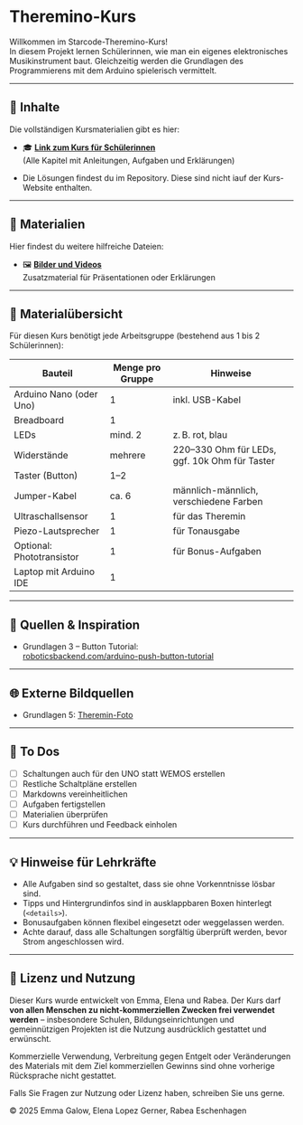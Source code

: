 # Theremino-Kurs

Willkommen im Starcode-Theremino-Kurs!  
In diesem Projekt lernen Schülerinnen, wie man ein eigenes elektronisches Musikinstrument baut. Gleichzeitig werden die Grundlagen des Programmierens mit dem Arduino spielerisch vermittelt.

---

## 📝 Inhalte

Die vollständigen Kursmaterialien gibt es hier:

- 🎓 **[Link zum Kurs für Schülerinnen](https://eg-lab.github.io/ThereminoKurs)**  
  (Alle Kapitel mit Anleitungen, Aufgaben und Erklärungen)

- Die Lösungen findest du im Repository. Diese sind nicht iauf der Kurs-Website enthalten.

---

## 📂 Materialien

Hier findest du weitere hilfreiche Dateien:

- 🖼️ **[Bilder und Videos](https://adobe.ly/402SNEn)**  
  Zusatzmaterial für Präsentationen oder Erklärungen

---

## 🧰 Materialübersicht

Für diesen Kurs benötigt jede Arbeitsgruppe (bestehend aus 1 bis 2 Schülerinnen):

| Bauteil                   | Menge pro Gruppe | Hinweise                                      |
|---------------------------|------------------|-----------------------------------------------|
| Arduino Nano (oder Uno)   | 1                | inkl. USB-Kabel                               |
| Breadboard                | 1                |                                               |
| LEDs                      | mind. 2          | z. B. rot, blau                               |
| Widerstände               | mehrere          | 220–330 Ohm für LEDs, ggf. 10k Ohm für Taster |
| Taster (Button)           | 1–2              |                                               |
| Jumper-Kabel              | ca. 6            | männlich-männlich, verschiedene Farben        |
| Ultraschallsensor         | 1                | für das Theremin                              |
| Piezo-Lautsprecher        | 1                | für Tonausgabe                                |
| Optional: Phototransistor | 1                | für Bonus-Aufgaben                            |
| Laptop mit Arduino IDE    | 1                |                                               |

---

## 🔗 Quellen & Inspiration

- Grundlagen 3 – Button Tutorial:  
  [roboticsbackend.com/arduino-push-button-tutorial](https://roboticsbackend.com/arduino-push-button-tutorial/)

---

## 🌐 Externe Bildquellen

- Grundlagen 5: [Theremin-Foto](https://web.physics.ucsb.edu/~lecturedemonstrations/digital%20photos/Theremin.jpg)

---

## 🚧 To Dos

- [ ] Schaltungen auch für den UNO statt WEMOS erstellen
- [ ] Restliche Schaltpläne erstellen
- [ ] Markdowns vereinheitlichen
- [ ] Aufgaben fertigstellen
- [ ] Materialien überprüfen
- [ ] Kurs durchführen und Feedback einholen

---

## 💡 Hinweise für Lehrkräfte

- Alle Aufgaben sind so gestaltet, dass sie ohne Vorkenntnisse lösbar sind.
- Tipps und Hintergrundinfos sind in ausklappbaren Boxen hinterlegt (`<details>`).
- Bonusaufgaben können flexibel eingesetzt oder weggelassen werden.
- Achte darauf, dass alle Schaltungen sorgfältig überprüft werden, bevor Strom angeschlossen wird.


---

## 📄 Lizenz und Nutzung

Dieser Kurs wurde entwickelt von Emma, Elena und Rabea. Der Kurs darf **von allen Menschen zu nicht-kommerziellen Zwecken frei verwendet werden** – insbesondere Schulen, Bildungseinrichtungen und gemeinnützigen Projekten ist die Nutzung ausdrücklich gestattet und erwünscht.

Kommerzielle Verwendung, Verbreitung gegen Entgelt oder Veränderungen des Materials mit dem Ziel kommerziellen Gewinns sind ohne vorherige Rücksprache nicht gestattet.

Falls Sie Fragen zur Nutzung oder Lizenz haben, schreiben Sie uns gerne.

© 2025 Emma Galow, Elena Lopez Gerner, Rabea Eschenhagen

